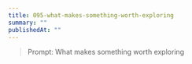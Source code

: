 ```yaml
---
title: 095-what-makes-something-worth-exploring
summary: ""
publishedAt: ""
---
```


> Prompt: What makes something worth exploring

